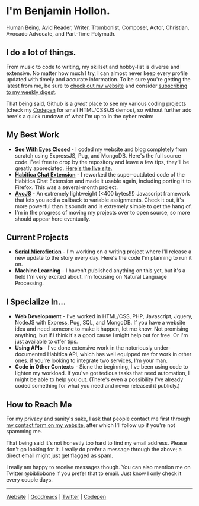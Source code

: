 # I'm Benjamin Hollon.

Human Being, Avid Reader, Writer, Trombonist, Composer, Actor, Christian, Avocado Advocate, and Part-Time Polymath.

## I do a lot of things.

From music to code to writing, my skillset and hobby-list is diverse and extensive. No matter how much I try, I can almost never keep every profile updated with timely and accurate information. To be sure you're getting the latest from me, be sure to [check out my website](https://seewitheyesclosed.com/) and consider [subscribing to my weekly digest](https://digest.seewitheyesclosed.com/).

That being said, Github is a _great_ place to see my various coding projects (check my [Codepen](https://codepen.io/bibliobone) for small HTML/CSS/JS demos), so without further ado here's a quick rundown of what I'm up to in the cyber realm:

## My Best Work

- **[See With Eyes Closed](https://github.com/benjaminbhollon/see-with-eyes-closed)** - I coded my website and blog completely from scratch using ExpressJS, Pug, and MongoDB. Here's the full source code. Feel free to drop by the repository and leave a few tips, they'll be greatly appreciated. [Here's the live site.](https://seewitheyesclosed.com/)
- **[Habitica Chat Extension](https://github.com/HabitRPG/habitica-chat-extension)** - I reworked the super-outdated code of the Habitica Chat Extension and made it usable again, including porting it to Firefox. This was a several-month project.
- **[AvoJS](https://avo.js.org/)** - An extremely lightweight (<400 bytes!!!) Javascript framework that lets you add a callback to variable assignments. Check it out, it's more powerful than it sounds and is extremely simple to get the hang of.
- I'm in the progress of moving my projects over to open source, so more should appear here eventually.

## Current Projects

- **[Serial Microfiction](https://github.com/benjaminbhollon/serial-microfiction)** - I'm working on a writing project where I'll release a new update to the story every day. Here's the code I'm planning to run it on.
- **Machine Learning** - I haven't published anything on this yet, but it's a field I'm very excited about. I'm focusing on Natural Language Processing.

## I Specialize In...

- **Web Development** - I've worked in HTML/CSS, PHP, Javascript, Jquery, NodeJS with Express, Pug, SQL, and MongoDB. If you have a website idea and need someone to make it happen, let me know. Not promising anything, but if I think it's a good cause I might help out for free. Or I'm just available to offer tips.
- **Using APIs** - I've done extensive work in the notoriously under-documented Habitica API, which has well equipped me for work in other ones. if you're looking to integrate two services, I'm your man.
- **Code in Other Contexts** - Sicne the beginning, I've been using code to lighten my workload. If you've got tedious tasks that need automation, I might be able to help you out. (There's even a possibility I've already coded something for what you need and never released it publicly.)

## How to Reach Me

For my privacy and sanity's sake, I ask that people contact me first through [my contact form on my website](https://seewitheyesclosed.com/contact/), after which I'll follow up if you're not spamming me.

That being said it's not honestly too hard to find my email address. Please don't go looking for it. I really do prefer a message through the above; a direct email might just get flagged as spam.

I really am happy to receive messages though. You can also mention me on Twitter [@bibliobone](https://twitter.com/bibliobone) if you prefer that to email. Just know I only check it every couple days.

---

[Website](https://seewitheyesclosed.com) | [Goodreads](https://goodreads.com/bibliobone) | [Twitter](https://twitter.com/bibliobone) | [Codepen](https://codepen.io/bibliobone)
